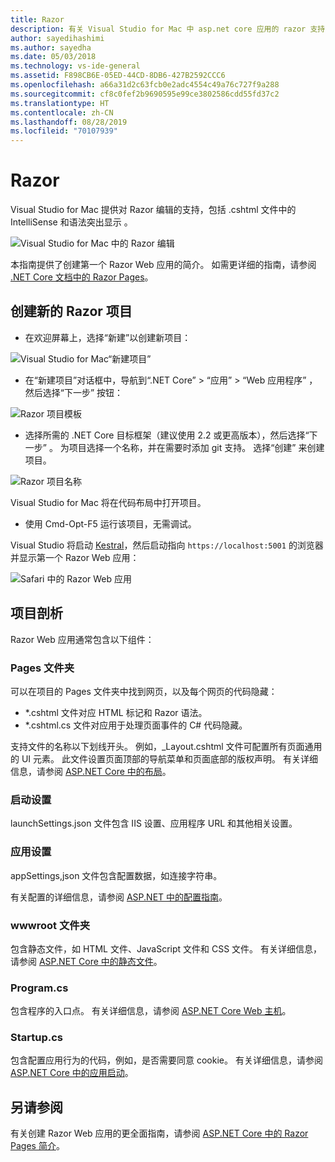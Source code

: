 ```yaml
---
title: Razor
description: 有关 Visual Studio for Mac 中 asp.net core 应用的 razor 支持的信息
author: sayedihashimi
ms.author: sayedha
ms.date: 05/03/2018
ms.technology: vs-ide-general
ms.assetid: F898CB6E-05ED-44CD-8DB6-427B2592CCC6
ms.openlocfilehash: a66a31d2c63fcb0e2adc4554c49a76c727f9a288
ms.sourcegitcommit: cf8c0fef2b9690595e99ce3802586cdd55fd37c2
ms.translationtype: HT
ms.contentlocale: zh-CN
ms.lasthandoff: 08/28/2019
ms.locfileid: "70107939"
---
```

# <a name="razor"></a>Razor

Visual Studio for Mac 提供对 Razor 编辑的支持，包括 .cshtml 文件中的 IntelliSense 和语法突出显示  。

![Visual Studio for Mac 中的 Razor 编辑](media/razor-editor.png)

本指南提供了创建第一个 Razor Web 应用的简介。 如需更详细的指南，请参阅 [.NET Core 文档中的 Razor Pages](/aspnet/core/razor-pages/index)。

## <a name="creating-a-new-razor-project"></a>创建新的 Razor 项目

* 在欢迎屏幕上，选择“新建”以创建新项目： 

![Visual Studio for Mac“新建项目”](media/razor-new.png)

* 在“新建项目”对话框中，导航到“.NET Core”   > “应用”   > “Web 应用程序”  ，然后选择“下一步”  按钮：

![Razor 项目模板](media/razor-new-project1.png)

* 选择所需的 .NET Core 目标框架（建议使用 2.2 或更高版本），然后选择“下一步”  。  为项目选择一个名称，并在需要时添加 git 支持。 选择“创建”  来创建项目。

![Razor 项目名称](media/razor-new-project2.png)

Visual Studio for Mac 将在代码布局中打开项目。

* 使用 Cmd-Opt-F5  运行该项目，无需调试。

Visual Studio 将启动 [Kestral](https://docs.microsoft.com/aspnet/core/fundamentals/servers/kestrel)，然后启动指向 `https://localhost:5001` 的浏览器并显示第一个 Razor Web 应用：

![Safari 中的 Razor Web 应用](media/razor-webapp.png)

## <a name="project-anatomy"></a>项目剖析

Razor Web 应用通常包含以下组件：

### <a name="pages-folder"></a>Pages 文件夹

可以在项目的 Pages 文件夹中找到网页，以及每个网页的代码隐藏：
* *.cshtml  文件对应 HTML 标记和 Razor 语法。
* *.cshtml.cs  文件对应用于处理页面事件的 C# 代码隐藏。

支持文件的名称以下划线开头。 例如，_Layout.cshtml 文件可配置所有页面通用的 UI 元素。 此文件设置页面顶部的导航菜单和页面底部的版权声明。 有关详细信息，请参阅 [ASP.NET Core 中的布局](https://docs.microsoft.com/aspnet/core/mvc/views/layout)。

### <a name="launch-settings"></a>启动设置

launchSettings.json  文件包含 IIS 设置、应用程序 URL 和其他相关设置。

### <a name="app-settings"></a>应用设置

appSettings,json  文件包含配置数据，如连接字符串。

有关配置的详细信息，请参阅 [ASP.NET 中的配置指南](https://docs.microsoft.com/aspnet/core/fundamentals/configuration/index)。

### <a name="wwwroot-folder"></a>wwwroot 文件夹

包含静态文件，如 HTML 文件、JavaScript 文件和 CSS 文件。 有关详细信息，请参阅 [ASP.NET Core 中的静态文件](https://docs.microsoft.com/aspnet/core/fundamentals/static-files)。

### <a name="programcs"></a>Program.cs

包含程序的入口点。 有关详细信息，请参阅 [ASP.NET Core Web 主机](https://docs.microsoft.com/aspnet/core/fundamentals/host/web-host)。

### <a name="startupcs"></a>Startup.cs

包含配置应用行为的代码，例如，是否需要同意 cookie。 有关详细信息，请参阅 [ASP.NET Core 中的应用启动](https://docs.microsoft.com/aspnet/core/fundamentals/startup)。

## <a name="see-aso"></a>另请参阅

有关创建 Razor Web 应用的更全面指南，请参阅 [ASP.NET Core 中的 Razor Pages 简介](https://docs.microsoft.com/aspnet/core/razor-pages/index)。
